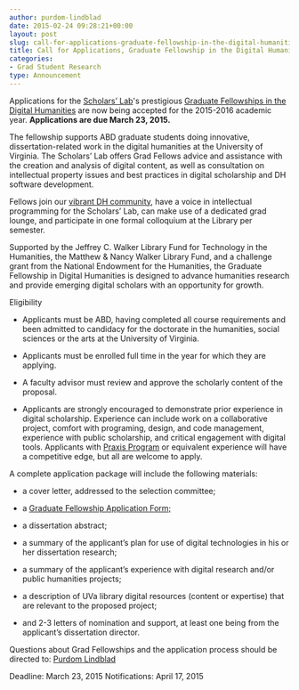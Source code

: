 ```yaml
---
author: purdom-lindblad
date: 2015-02-24 09:28:21+00:00
layout: post
slug: call-for-applications-graduate-fellowship-in-the-digital-humanities
title: Call for Applications, Graduate Fellowship in the Digital Humanities
categories:
- Grad Student Research
type: Announcement
---
```


Applications for the [Scholars’ Lab](http://scholarslab.org)'s prestigious [Graduate Fellowships in the Digital Humanities](http://scholarslab.org/graduate-fellowships/) are now being accepted for the 2015-2016 academic year. **Applications are due March 23, 2015.**

The fellowship supports ABD graduate students doing innovative, dissertation-related work in the digital humanities at the University of Virginia. The Scholars’ Lab offers Grad Fellows advice and assistance with the creation and analysis of digital content, as well as consultation on intellectual property issues and best practices in digital scholarship and DH software development.

Fellows join our [vibrant DH community](http://scholarslab.org/people/), have a voice in intellectual programming for the Scholars’ Lab, can make use of a dedicated grad lounge, and participate in one formal colloquium at the Library per semester.

Supported by the Jeffrey C. Walker Library Fund for Technology in the Humanities, the Matthew & Nancy Walker Library Fund, and a challenge grant from the National Endowment for the Humanities, the Graduate Fellowship in Digital Humanities is designed to advance humanities research and provide emerging digital scholars with an opportunity for growth.

Eligibility



	
  * Applicants must be ABD, having completed all course requirements and been admitted to candidacy for the doctorate in the humanities, social sciences or the arts at the University of Virginia.

	
  * Applicants must be enrolled full time in the year for which they are applying.

	
  * A faculty advisor must review and approve the scholarly content of the proposal.

	
  * Applicants are strongly encouraged to demonstrate prior experience in digital scholarship. Experience can include work on a collaborative project, comfort with programing, design, and code management, experience with public scholarship, and critical engagement with digital tools. Applicants with [Praxis Program](http://praxis.scholarslab.org) or equivalent experience will have a competitive edge, but all are welcome to apply.


A complete application package will include the following materials:

	
  * a cover letter, addressed to the selection committee;

	
  * a [Graduate Fellowship Application Form;](http://static.scholarslab.org/wp-content/uploads/2012/10/fellowsapp2013.pdf)

	
  * a dissertation abstract;

	
  * a summary of the applicant’s plan for use of digital technologies in his or her dissertation research;

	
  * a summary of the applicant’s experience with digital research and/or public humanities projects;

	
  * a description of UVa library digital resources (content or expertise) that are relevant to the proposed project;

	
  * and 2-3 letters of nomination and support, at least one being from the applicant’s dissertation director.


Questions about Grad Fellowships and the application process should be directed to: [Purdom Lindblad](mailto:jpl8e@virginia.edu)

Deadline: March 23, 2015
Notifications: April 17, 2015


